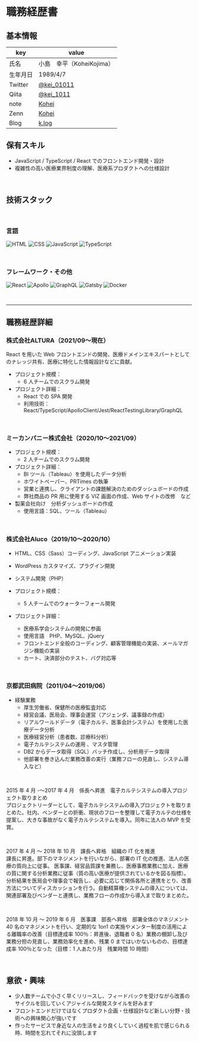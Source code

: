 # 職務経歴書

## 基本情報

|key|value|
|---|---|
|氏名|小島　幸平（KoheiKojima）|
|生年月日|1989/4/7|
|Twitter|[@kei_01011](https://twitter.com/kei_01011)|
|Qiita|[@kei_1011](https://qiita.com/kei_1011)|
|note|[Kohei](https://note.com/kei_01011/)|
|Zenn|[Kohei](https://zenn.dev/kei_01011)|
|Blog|[k.log](https://k-log.vercel.app/)|


## 保有スキル
- JavaScript / TypeScript / React でのフロントエンド開発・設計
- 複雑性の高い医療業界制度の理解、医療系プロダクトへの仕様設計

<br />

## 技術スタック

<br />

### 言語
<p>
  <img alt="HTML" src="https://img.shields.io/badge/-HTML-E34F26?style=flat-square&logo=html5&logoColor=white" />
  <img alt="CSS" src="https://img.shields.io/badge/-CSS-1572B6?style=flat-square&logo=css3&logoColor=white" />
  <img alt="JavaScript" src="https://img.shields.io/badge/-JavaScript-F7DF1E?style=flat-square&logo=JavaScript&logoColor=white" />
  <img alt="TypeScript" src="https://img.shields.io/badge/-TypeScript-007ACC?style=flat-square&logo=typescript&logoColor=white" />
</p>

<br />

### フレームワーク・その他
<p>
  <img alt="React" src="https://img.shields.io/badge/-React-45b8d8?style=flat-square&logo=react&logoColor=white" />
 <img alt="Apollo" src="https://img.shields.io/badge/-Apollo%20GraphQL-311C87?style=flat-square&logo=apollo-graphql&logoColor=white" />
  <img alt="GraphQL" src="https://img.shields.io/badge/-GraphQL-E10098?style=flat-square&logo=graphql&logoColor=white" />
  <img alt="Gatsby" src="https://img.shields.io/badge/-Gatsby-663399?style=flat-square&logo=Gatsby&logoColor=white" />
  <img alt="Docker" src="https://img.shields.io/badge/-Docker-46a2f1?style=flat-square&logo=docker&logoColor=white" />
</p>
<br />

---

## 職務経歴詳細

### 株式会社ALTURA（2021/09〜現在）
React を用いた Web フロントエンドの開発、医療ドメインエキスパートとしてのナレッジ共有、医療に特化した情報設計などに貢献。


- プロジェクト規模：
  - 6 人チームでのスクラム開発
- プロジェクト詳細：
  - React での SPA 開発
  - 利用技術：React/TypeScript/ApolloClient/Jest/ReactTestingLibrary/GraphQL

<br />

### ミーカンパニー株式会社（2020/10〜2021/09）

- プロジェクト規模：
  - 2 人チームでのスクラム開発
- プロジェクト詳細：
  - BI ツール（Tableau）を使用したデータ分析
  - ホワイトペーパー、PRTimes の執筆
  - 営業と連携し、クライアントの課題解決のためのダッシュボードの作成
  - 弊社商品の PR 用に使用する VIZ 画面の作成、Web サイトの改修　など
- 製薬会社向け　分析ダッシュボードの作成
  - 使用言語：SQL、ツール（Tableau）


<br />

### 株式会社Aluco（2019/10〜2020/10）

- HTML、CSS（Sass）コーディング、JavaScript アニメーション実装
- WordPress カスタマイズ、プラグイン開発
- システム開発（PHP）

- プロジェクト規模：
  - 5 人チームでのウォーターフォール開発
- プロジェクト詳細：
  - 医療系学会システムの開発に参画
  - 使用言語　PHP、MySQL、jQuery
  - フロントエンド全般のコーディング、顧客管理機能の実装、メールマガジン機能の実装
  - カート、決済部分のテスト、バグ対応等


<br />

### 京都武田病院（2011/04〜2019/06）

- 経験業務
  - 厚生労働省、保健所の医療監査対応
  - 経営会議、医局会、理事会運営（アジェンダ、議事録の作成）
  - リアルワールドデータ（電子カルテ、医事会計システム）を使用した医療データ分析
  - 医療経営分析（患者数、診療科分析）
  - 電子カルテシステムの運用 、マスタ管理
  - DB2 からデータ取得（SQL）バッチ作成し、分析用データ取得
  - 他部署を巻き込んだ業務改善の実行（業務フローの見直し、システム導入など）

<br />


2015 年 4 月 -〜2017 年 4 月　係長へ昇進　電子カルテシステムの導入プロジェクト取りまとめ<br />
プロジェクトリーダーとして、電子カルテシステムの導入プロジェクトを取りまとめた。社内、ベンダーとの折衝、現状のフローを整理して電子カルテの仕様を提案し、大きな事故がなく電子カルテシステムを導入。同年に法人の MVP を受賞。

<br />


2017 年 4 月 〜 2018 年 10 月　課長へ昇格　組織の IT 化を推進<br />
課長に昇進。部下のマネジメントを行いながら、部署の IT 化の推進、法人の医療の質向上に従事。
医事課、経営品質課を兼務し、医療事務業務に加え、医療の質に関する分析業務に従事（質の高い医療が提供されているかを図る指標）。
分析結果を医局会や理事会で報告し、必要に応じて関係各所と連携をとり、改善方法についてディスカッションを行う。自動精算機システムの導入については、関連部署及びベンダーと連携し、業務フローの作成から導入まで取りまとめた。

<br />


2018 年 10 月 〜 2019 年 6 月　医事課　部長へ昇格　部署全体のマネジメント<br />
40 名のマネジメントを行い、定期的な 1on1 の実施やメンター制度の活用による離職率の改善（目標達成率 100％：昇進後、退職者 0 名）業務の棚卸し及び業務分担の見直し、業務効率化を進め、残業 0 まではいかないものの、目標達成率 100％となった（目標：1 人あたり月　残業時間 10 時間）


<br />

## 意欲・興味

- 少人数チームで小さく早くリリースし、フィードバックを受けながら改善のサイクルを回していくアジャイルな開発スタイルを好みます
- フロントエンドだけではなくプロダクト企画・仕様設計など新しい分野・技術への興味関心が強いです
- 作ったサービスで身近な人の生活をより良くしていく過程を肌で感じられる時、時間を忘れてそれに没頭します
